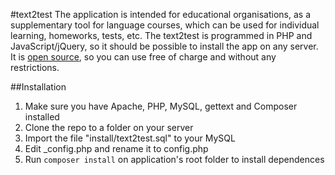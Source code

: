 #text2test
The application is intended for educational organisations, as a supplementary tool for language courses, which can be used for individual learning, homeworks, tests, etc. The text2test is programmed in PHP and JavaScript/jQuery, so it should be possible to install the app on any server. It is [open source](https://github.com/AntoninSlejska/text2test/blob/master/LICENCE), so you can use free of charge and without any restrictions.

##Installation
1. Make sure you have Apache, PHP, MySQL, gettext and Composer installed
1. Clone the repo to a folder on your server
1. Import the file "install/text2test.sql" to your MySQL
1. Edit _config.php and rename it to config.php
1. Run ```composer install``` on application's root folder to install dependences
